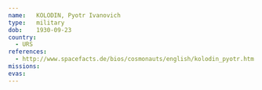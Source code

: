 ```yaml
---
name:	KOLODIN, Pyotr Ivanovich 
type:	military
dob:	1930-09-23
country:
  - URS
references:
  - http://www.spacefacts.de/bios/cosmonauts/english/kolodin_pyotr.htm
missions:
evas:
---
```

